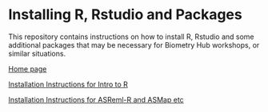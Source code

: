 # Installing R, Rstudio and Packages

This repository contains instructions on how to install R, Rstudio and
some additional packages that may be necessary for Biometry Hub
workshops, or similar situations.

[Home page](https://biometryhub.github.io/installing-r/)

[Installation Instructions for Intro to
R](https://biometryhub.github.io/installing-r/installing-r.html)

[Installation Instructions for ASReml-R and ASMap
etc](https://biometryhub.github.io/installing-r/installing-asreml.html)
